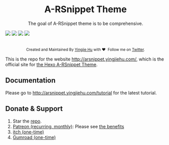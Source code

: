 <h1 align="center">A-RSnippet Theme</h1>

<p align="center">The goal of A-RSnippet theme is to be comprehensive.</p>

<a href="https://discord.gg/CB6CPzq" target="_blank"><img src="https://img.shields.io/discord/405912462031060992.svg"></a>
<a href="http://hexo.io" target="_blank"><img src="https://img.shields.io/badge/hexo-%3E%3D%203.0-blue.svg"></a>
<a href="https://github.com/huyingjie/hexo-theme-A-RSnippet/releases" target="_blank"><img src="https://img.shields.io/github/release/huyingjie/hexo-theme-A-RSnippet.svg"></a>
<a href="https://github.com/huyingjie/hexo-theme-A-RSnippet/blob/master/LICENSE" target="_blank"><img src="https://img.shields.io/badge/license-GPL3-pink.svg"></a>
<!-- <a href="" target="_blank"></a>  -->
</div>

<div align="center" style="padding-top:20px">
	<sub>Created and Maintained By <a href="http://yingjiehu.com" target="_blank">Yingjie Hu</a> with ❤️ &nbsp;Follow me on <a href="https://twitter.com/yingjieYJH" target="_blank">Twitter</a>.</sub>
</div>


This is the repo for the website <http://arsnippet.yingjiehu.com/>, which is the official site for [the Hexo A-RSnippet Theme](https://github.com/huyingjie/hexo-theme-A-RSnippet/).

## Documentation

Please go to <http://arsnippet.yingjiehu.com/tutorial> for the latest tutorial.

## Donate & Support

1. Star the [repo](https://github.com/huyingjie/hexo-theme-A-RSnippet/).
2. [Patreon (recurring, monthly)](https://www.patreon.com/arsnippet): Please see [the benefits](http://arsnippet.yingjiehu.com/tutorial/)
2. [itch (one-time)](https://huyingjie.itch.io/give-a-tip-hexo-a-rsnippet)
3. [Gumroad (one-time)](https://gumroad.com/l/bsdZQ)